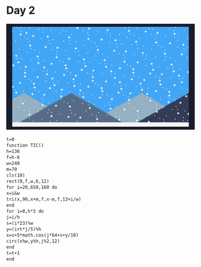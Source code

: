 # Day 2
![Amountain range with snow falling in front](./day02.gif)
```
t=0
function TIC()
h=136
f=h-6
w=240
m=70
cls(10)
rect(0,f,w,6,12)
for i=20,650,160 do
x=i&w
tri(x,90,x+m,f,x-m,f,13+i/w)
end
for i=0,h*3 do
j=i/h
s=(i*23)%w
y=(i+t*j/5)%h
x=s+5*math.cos(j*64+s+y/10)
circ(x%w,y%h,j%2,12)
end
t=t+1
end
```